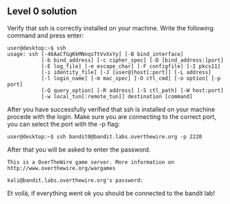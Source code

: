 ## Level 0 solution

Verify that ssh is correctly installed on your machine. Write the following command and press enter:
```console
user@desktop:~$ ssh
usage: ssh [-46AaCfGgKkMNnqsTtVvXxYy] [-B bind_interface]
           [-b bind_address] [-c cipher_spec] [-D [bind_address:]port]
           [-E log_file] [-e escape_char] [-F configfile] [-I pkcs11]
           [-i identity_file] [-J [user@]host[:port]] [-L address]
           [-l login_name] [-m mac_spec] [-O ctl_cmd] [-o option] [-p port]
           [-Q query_option] [-R address] [-S ctl_path] [-W host:port]
           [-w local_tun[:remote_tun]] destination [command]
```
After you have successfully verified that ssh is installed on your machine procede with the login.
Make sure you are connecting to the correct port, you can select the port with the -p flag:
```console
user@desktop:~$ ssh bandit0@bandit.labs.overthewire.org -p 2220
```
After that you will be asked to enter the password.
```console
This is a OverTheWire game server. More information on http://www.overthewire.org/wargames

kali@bandit.labs.overthewire.org's password:
```
Et voilà, if everything went ok you should be connected to the bandit lab!
